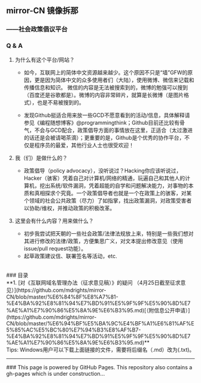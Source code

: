 ## mirror-CN 镜像拆那
### ——社会政策倡议平台

### Q & A

1. 为什么有这个平台/网站？
	+ 如今，互联网上的简体中文资源越来越少。这个原因不只是“墙”GFW的原因，更是因为简体中文的众多使用者们（大陆），使用微博、微信来记载和传播信息和知识。 微信的内容是无法被搜索到的，微博的勉强可以搜到（百度还是谷歌都是）。微博的内容非常碎片，就算是长微博（是图片格式），也是不易被搜到的。

	+ 发现Github挺适合用来放一些GCD不愿意看到的活动/信息，具体解释请参见《编程随想博客》@programmingthink；Github目前还比较有骨气，不会与GCD配合，政策倡导方面的事情放在这里，正适合（太过激进的话还是会被请喝茶滴）；更重要的是，Github是个优秀的协作平台，不仅是程序员的最爱，其他行业人士也很受欢迎！

2. 我（们）是做什么的？
	+ 政策倡导（policy advocacy），没听说过？Hacking你应该听说过，Hacker（骇客）凭着自己对计算机/网络的精通，玩遍自己和其他人的计算机，挖出系统/软件漏洞，凭着超能的自学和问题解决能力，对事物的本质和真相探求个究竟。一个政策倡导者也就是一个在政策上的骇客，对某个领域的社会公共政策（尽力）了如指掌，找出政策漏洞，对政策受害者以协助/维权，并推动政策的积极改革。

3. 这里会有什么内容？用来做什么？
	+ 初步我尝试把天朝的一些社会政策/法律法规放上来，特别是一些我们想对其进行修改的法律/政策，方便集思广义，对文本提出修改意见（使用issue/pull request功能）。
	+ 起草政策建议信、联署签名等活动，etc.


<br>
### 目录
<br>
**1. [对《互联网域名管理办法（征求意见稿）》的疑问 （4月25日截至征求意见）](https://github.com/mdrights/mirror-CN/blob/master/%E6%84%8F%E8%A7%81-%E4%BA%92%E8%81%94%E7%BD%91%E5%9F%9F%E5%90%8D%E7%AE%A1%E7%90%86%E5%8A%9E%E6%B3%95.md)[（附信息公开申请）](https://github.com/mdrights/mirror-CN/blob/master/%E6%94%BF%E5%BA%9C%E4%BF%A1%E6%81%AF%E5%85%AC%E5%BC%80%E7%94%B3%E8%AF%B7-%E4%BA%92%E8%81%94%E7%BD%91%E5%9F%9F%E5%90%8D%E7%AE%A1%E7%90%86%E5%8A%9E%E6%B3%95.md)**

<br>
Tips: Windows用户可以下载上面链接的文件，需要将后缀名（.md）改为(.txt)。

<hr>
### This page is powered by GitHub Pages.
This repository also contains a gh-pages which is under construction...
